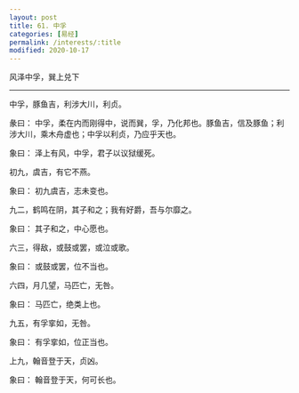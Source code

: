 ```yaml
---
layout: post
title: 61. 中孚
categories: [易经]
permalink: /interests/:title
modified: 2020-10-17
---
```


风泽中孚，巽上兑下

---

中孚，豚鱼吉，利涉大川，利贞。

彖曰： 中孚，柔在内而刚得中，说而巽，孚，乃化邦也。豚鱼吉，信及豚鱼；利涉大川，乘木舟虚也；中孚以利贞，乃应乎天也。

象曰： 泽上有风，中孚，君子以议狱缓死。

初九，虞吉，有它不燕。

象曰： 初九虞吉，志未变也。

九二，鹤鸣在阴，其子和之；我有好爵，吾与尔靡之。

象曰： 其子和之，中心愿也。

六三，得敌，或鼓或罢，或泣或歌。

象曰： 或鼓或罢，位不当也。

六四，月几望，马匹亡，无咎。

象曰： 马匹亡，绝类上也。

九五，有孚挛如，无咎。

象曰： 有孚挛如，位正当也。

上九，翰音登于天，贞凶。

象曰： 翰音登于天，何可长也。
